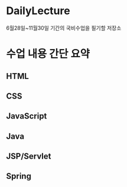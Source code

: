 # DailyLecture
6월28일~11월30일 기간의 국비수업을 필기할 저장소

<h1>수업 내용 간단 요약</h1>
<h2>HTML</h2>
<h2>CSS</h2>
<h2>JavaScript</h2>
<h2>Java</h2>
<h2>JSP/Servlet</h2>
<h2>Spring</h2>
